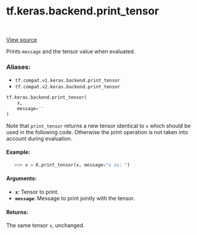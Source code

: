 <div itemscope itemtype="http://developers.google.com/ReferenceObject">
<meta itemprop="name" content="tf.keras.backend.print_tensor" />
<meta itemprop="path" content="Stable" />
</div>

# tf.keras.backend.print_tensor

<!-- Insert buttons -->

<table class="tfo-notebook-buttons tfo-api" align="left">
</table>

<a target="_blank" href="/code/stable/tensorflow/python/keras/backend.py">View source</a>



<!-- Start diff -->
Prints `message` and the tensor value when evaluated.

### Aliases:

* `tf.compat.v1.keras.backend.print_tensor`
* `tf.compat.v2.keras.backend.print_tensor`


``` python
tf.keras.backend.print_tensor(
    x,
    message=''
)
```



<!-- Placeholder for "Used in" -->

Note that `print_tensor` returns a new tensor identical to `x`
which should be used in the following code. Otherwise the
print operation is not taken into account during evaluation.

#### Example:



```python
   >>> x = K.print_tensor(x, message="x is: ")
```

#### Arguments:


* <b>`x`</b>: Tensor to print.
* <b>`message`</b>: Message to print jointly with the tensor.


#### Returns:

The same tensor `x`, unchanged.
